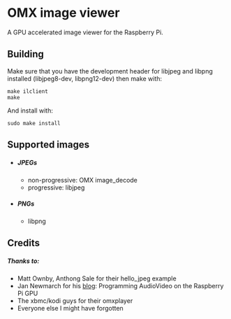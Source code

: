 # OMX image viewer

A GPU accelerated image viewer for the Raspberry Pi. 

## Building

Make sure that you have the development header for libjpeg and libpng installed
(libjpeg8-dev, libpng12-dev) then make with:

    make ilclient
    make

And install with:

    sudo make install

## Supported images
* ##### JPEGs
  - non-progressive: OMX image_decode
  - progressive: libjpeg
  
* ##### PNGs
  - libpng
  

## Credits
##### Thanks to:
  * Matt Ownby, Anthong Sale for their hello_jpeg example
  * Jan Newmarch for his [blog](http://jan.newmarch.name/RPi/index.html): Programming AudioVideo on the Raspberry Pi GPU
  * The xbmc/kodi guys for their omxplayer
  * Everyone else I might have forgotten

